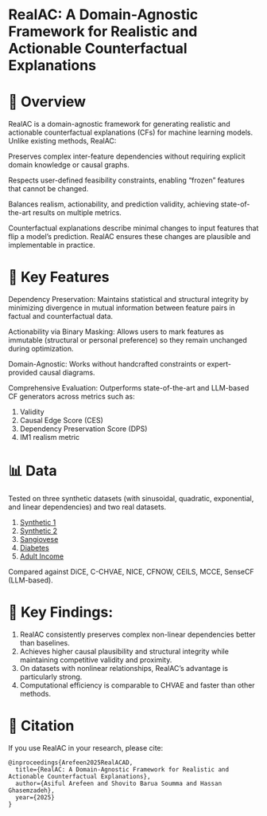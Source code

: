 # RealAC: A Domain-Agnostic Framework for Realistic and Actionable Counterfactual Explanations
# 📌 Overview

RealAC is a domain-agnostic framework for generating realistic and actionable counterfactual explanations (CFs) for machine learning models.
Unlike existing methods, RealAC:

Preserves complex inter-feature dependencies without requiring explicit domain knowledge or causal graphs.

Respects user-defined feasibility constraints, enabling “frozen” features that cannot be changed.

Balances realism, actionability, and prediction validity, achieving state-of-the-art results on multiple metrics.

Counterfactual explanations describe minimal changes to input features that flip a model’s prediction. RealAC ensures these changes are plausible and implementable in practice.

# 🚀 Key Features

Dependency Preservation:
Maintains statistical and structural integrity by minimizing divergence in mutual information between feature pairs in factual and counterfactual data.

Actionability via Binary Masking:
Allows users to mark features as immutable (structural or personal preference) so they remain unchanged during optimization.

Domain-Agnostic:
Works without handcrafted constraints or expert-provided causal diagrams.

Comprehensive Evaluation:
Outperforms state-of-the-art and LLM-based CF generators across metrics such as:

1. Validity
2. Causal Edge Score (CES)
3. Dependency Preservation Score (DPS)
4. IM1 realism metric

# 📊 Data
Tested on three synthetic datasets (with sinusoidal, quadratic, exponential, and linear dependencies) and two real datasets.

1. [Synthetic 1](https://arxiv.org/pdf/2202.07356)
2. [Synthetic 2](https://arxiv.org/pdf/2202.07356)
3. [Sangiovese](https://arxiv.org/pdf/1912.03277)
4. [Diabetes](https://www.kaggle.com/datasets/mathchi/diabetes-data-set)
5. [Adult Income](https://www.kaggle.com/datasets/wenruliu/adult-income-dataset)

Compared against DiCE, C-CHVAE, NICE, CFNOW, CEILS, MCCE, SenseCF (LLM-based).

# 🔮 Key Findings:

1. RealAC consistently preserves complex non-linear dependencies better than baselines.
2. Achieves higher causal plausibility and structural integrity while maintaining competitive validity and proximity.
3. On datasets with nonlinear relationships, RealAC’s advantage is particularly strong.
4. Computational efficiency is comparable to CHVAE and faster than other methods.

# 📜 Citation

If you use RealAC in your research, please cite:

    @inproceedings{Arefeen2025RealACAD,
      title={RealAC: A Domain-Agnostic Framework for Realistic and Actionable Counterfactual Explanations},
      author={Asiful Arefeen and Shovito Barua Soumma and Hassan Ghasemzadeh},
      year={2025}
    }
